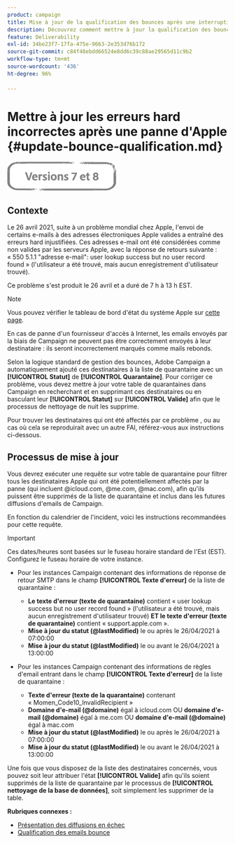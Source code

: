 ```yaml
---
product: campaign
title: Mise à jour de la qualification des bounces après une interruption d’Apple 2021
description: Découvrez comment mettre à jour la qualification des bounces après une panne d’Apple 2021
feature: Deliverability
exl-id: 34be23f7-17fa-475e-9663-2e353d76b172
source-git-commit: c84f48ebdd66524e8dd6c39c88ae29565d11c9b2
workflow-type: tm+mt
source-wordcount: '436'
ht-degree: 96%

---
```


# Mettre à jour les erreurs hard incorrectes après une panne d&#39;Apple {#update-bounce-qualification.md}

![](../../assets/common.svg)

## Contexte

Le 26 avril 2021, suite à un problème mondial chez Apple, l&#39;envoi de certains e-mails à des adresses électroniques Apple valides a entraîné des erreurs hard injustifiées. Ces adresses e-mail ont été considérées comme non valides par les serveurs Apple, avec la réponse de retours suivante :  « 550 5.1.1 &quot;adresse e-mail&quot;: user lookup success but no user record found » (l&#39;utilisateur a été trouvé, mais aucun enregistrement d&#39;utilisateur trouvé).

Ce problème s&#39;est produit le 26 avril et a duré de 7 h à 13 h EST. 

>[!NOTE]
>
>Vous pouvez vérifier le tableau de bord d&#39;état du système Apple sur [cette page](https://www.apple.com/fr/support/systemstatus/).

En cas de panne d&#39;un fournisseur d&#39;accès à Internet, les emails envoyés par la biais de Campaign ne peuvent pas être correctement envoyés à leur destinataire : ils seront incorrectement marqués comme mails rebonds.

Selon la logique standard de gestion des bounces, Adobe Campaign a automatiquement ajouté ces destinataires à la liste de quarantaine avec un **[!UICONTROL Statut]** de **[!UICONTROL Quarantaine]**. Pour corriger ce problème, vous devez mettre à jour votre table de quarantaines dans Campaign en recherchant et en supprimant ces destinataires ou en basculant leur **[!UICONTROL Statut]** sur **[!UICONTROL Valide]** afin que le processus de nettoyage de nuit les supprime.

Pour trouver les destinataires qui ont été affectés par ce problème , ou au cas où cela se reproduirait avec un autre FAI, référez-vous aux instructions ci-dessous.

## Processus de mise à jour

Vous devrez exécuter une requête sur votre table de quarantaine pour filtrer tous les destinataires Apple qui ont été potentiellement affectés par la panne (qui incluent @icloud.com, @me.com, @mac.com), afin qu&#39;ils puissent être supprimés de la liste de quarantaine et inclus dans les futures diffusions d&#39;emails de Campaign.

En fonction du calendrier de l&#39;incident, voici les instructions recommandées pour cette requête.

>[!IMPORTANT]
>
>Ces dates/heures sont basées sur le fuseau horaire standard de l&#39;Est (EST). Configurez le fuseau horaire de votre instance.

* Pour les instances Campaign contenant des informations de réponse de retour SMTP dans le champ **[!UICONTROL Texte d&#39;erreur]** de la liste de quarantaine :

   * **Le texte d&#39;erreur (texte de quarantaine)** contient « user lookup success but no user record found » (l&#39;utilisateur a été trouvé, mais aucun enregistrement d&#39;utilisateur trouvé) **ET le texte d&#39;erreur (texte de quarantaine)** contient « support.apple.com ».
   * **Mise à jour du statut (@lastModified)** le ou après le 26/04/2021 à 07:00:00
   * **Mise à jour du statut (@lastModified)** le ou avant le 26/04/2021 à 13:00:00

* Pour les instances Campaign contenant des informations de règles d&#39;email entrant dans le champ **[!UICONTROL Texte d&#39;erreur]** de la liste de quarantaine :

   * **Texte d&#39;erreur (texte de la quarantaine)** contenant « Momen_Code10_InvalidRecipient »
   * **Domaine d&#39;e-mail (@domaine)** égal à icloud.com OU **domaine d&#39;e-mail (@domaine)** égal à me.com OU **domaine d&#39;e-mail (@domaine)** égal à mac.com
   * **Mise à jour du statut (@lastModified)** le ou après le 26/04/2021 à 07:00:00
   * **Mise à jour du statut (@lastModified)** le ou avant le 26/04/2021 à 13:00:00

Une fois que vous disposez de la liste des destinataires concernés, vous pouvez soit leur attribuer l&#39;état **[!UICONTROL Valide]** afin qu&#39;ils soient supprimés de la liste de quarantaine par le processus de **[!UICONTROL nettoyage de la base de données]**, soit simplement les supprimer de la table.

**Rubriques connexes :**
* [Présentation des diffusions en échec](understanding-delivery-failures.md)
* [Qualification des emails bounce   ](understanding-delivery-failures.md#bounce-mail-qualification)
